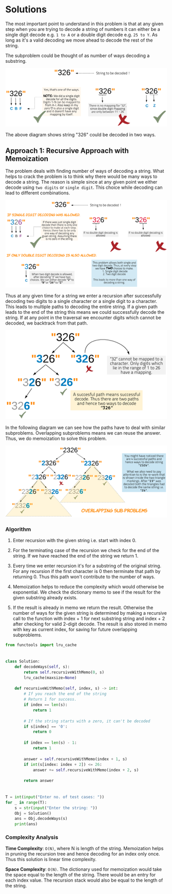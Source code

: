 # Solutions
The most important point to understand in this problem is that at any given step when you are trying to decode a string of numbers it can either be a single digit decode e.g. ```1 to A``` or a double digit decode e.g. ```25 to Y```. As long as it's a valid decoding we move ahead to decode the rest of the string.

The subproblem could be thought of as number of ways decoding a substring.

![img_1.png](img_1.png)

The above diagram shows string "326" could be decoded in two ways.

## Approach 1: Recursive Approach with Memoization

The problem deals with finding number of ways of decoding a string. What helps to crack the problem is to think why there would be many ways to decode a string. The reason is simple since at any given point we either decode using ```two digits``` or ```single digit```. This choice while decoding can lead to different combinations.

![img_2.png](img_2.png)

Thus at any given time for a string we enter a recursion after successfully decoding two digits to a single character or a single digit to a character. This leads to multiple paths to decoding the entire string. If a given path leads to the end of the string this means we could successfully decode the string. If at any point in the traversal we encounter digits which cannot be decoded, we backtrack from that path.

![img.png](img.png)

In the following diagram we can see how the paths have to deal with similar subproblems. Overlapping subproblems means we can reuse the answer. Thus, we do memoization to solve this problem.

![img_3.png](img_3.png)

### Algorithm

1. Enter recursion with the given string i.e. start with index 0.

2. For the terminating case of the recursion we check for the end of the string. If we have reached the end of the string we return 1.

3. Every time we enter recursion it's for a substring of the original string. For any recursion if the first character is 0 then terminate that path by returning 0. Thus this path won't contribute to the number of ways.

4. Memoization helps to reduce the complexity which would otherwise be exponential. We check the dictionary memo to see if the result for the given substring already exists.

5. If the result is already in memo we return the result. Otherwise the number of ways for the given string is determined by making a recursive call to the function with index + 1 for next substring string and index + 2 after checking for valid 2-digit decode. The result is also stored in memo with key as current index, for saving for future overlapping subproblems.

```python
from functools import lru_cache


class Solution:
    def decodeWays(self, s):
        return self.recursiveWithMemo(0, s)
        lru_cache(maxsize=None)

    def recursiveWithMemo(self, index, s) -> int:
        # If you reach the end of the string
        # Return 1 for success.
        if index == len(s):
            return 1

        # If the string starts with a zero, it can't be decoded
        if s[index] == '0':
            return 0

        if index == len(s) - 1:
            return 1

        answer = self.recursiveWithMemo(index + 1, s)
        if int(s[index: index + 2]) <= 26:
            answer += self.recursiveWithMemo(index + 2, s)

        return answer


T = int(input("Enter no. of test cases: "))
for _ in range(T):
    s = str(input("Enter the string: "))
    Obj = Solution()
    ans = Obj.decodeWays(s)
    print(ans)

```
### Complexity Analysis

**Time Complexity**: ```O(N)```, where N is length of the string. Memoization helps in pruning the recursion tree and hence decoding for an index only once. Thus this solution is linear time complexity.

**Space Complexity**: ```O(N)```. The dictionary used for memoization would take the space equal to the length of the string. There would be an entry for each index value. The recursion stack would also be equal to the length of the string.

